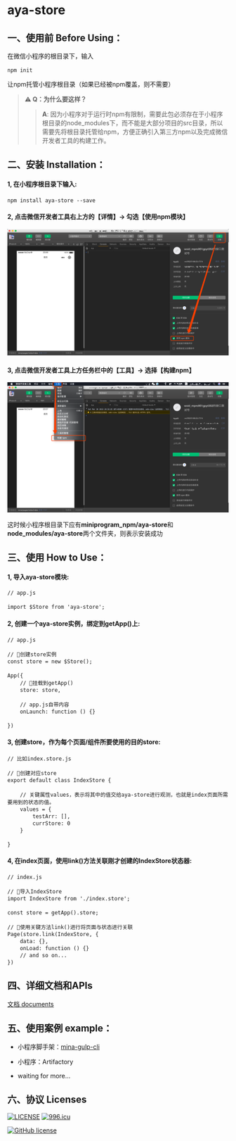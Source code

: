 # aya-store


## 一、**使用前**  Before Using：
在微信小程序的根目录下，输入
```
npm init
```
让npm托管小程序根目录（如果已经被npm覆盖，则不需要）

> **⚠️ Q：为什么要这样？**
> >**A**: 因为小程序对于运行时npm有限制，需要此包必须存在于小程序根目录的node_modules下，而不能是大部分项目的src目录，所以需要先将根目录托管给npm，方便正确引入第三方npm以及完成微信开发者工具的构建工作。


## 二、**安装**  Installation：
#### 1, 在小程序根目录下输入:
```
npm install aya-store --save
```
#### 2, 点击微信开发者工具右上方的【详情】-> 勾选【使用npm模块】
![Image text](https://raw.githubusercontent.com/milobluebell/imgs-repo/master/img/WX20190330-205734%402x.png)

#### 3, 点击微信开发者工具上方任务栏中的【工具】-> 选择【构建npm】
![Image text](https://raw.githubusercontent.com/milobluebell/imgs-repo/master/img/WX20190330-205914%402x.png)

这时候小程序根目录下应有**miniprogram_npm/aya-store**和**node_modules/aya-store**两个文件夹，则表示安装成功


## 三、**使用** How to Use：
#### 1, 导入aya-store模块:
```
// app.js 

import $Store from 'aya-store';
```

#### 2, 创建一个aya-store实例，绑定到getApp()上:
```
// app.js

// 🌟创建store实例
const store = new $Store();

App({
    // 🌟挂载到getApp()
    store: store,
 
    // app.js自带内容
    onLaunch: function () {}

})
```

#### 3, 创建store，作为每个页面/组件所要使用的目的store:
```
// 比如index.store.js

// 🌟创建对应store
export default class IndexStore {

    // 关键属性values，表示将其中的值交给aya-store进行观测，也就是index页面所需要用到的状态的值。
    values = {
        testArr: [],
        currStore: 0
    }

}
```

#### 4, 在index页面，使用link()方法关联刚才创建的IndexStore状态器:
```
// index.js

// 🌟导入IndexStore
import IndexStore from './index.store';

const store = getApp().store;

// 🌟使用关键方法link()进行将页面与状态进行关联
Page(store.link(IndexStore, {
    data: {},
    onLoad: function () {}
    // and so on...
})

```

## 四、详细文档和APIs
[文档 documents](https://github.com/milobluebell/aya-store/blob/master/document/README.md)

## 五、使用案例 example：
* 小程序脚手架：[mina-gulp-cli](https://github.com/milobluebell/mina-gulp-cli)
  
* 小程序：Artifactory
  
* waiting for more...


## 六、协议 Licenses
[![LICENSE](https://img.shields.io/badge/license-NPL%20(The%20996%20Prohibited%20License)-blue.svg)](https://github.com/996icu/996.ICU/blob/master/LICENSE)
[![996.icu](https://img.shields.io/badge/link-996.icu-red.svg)](https://996.icu)


[![GitHub license](https://img.shields.io/badge/license-MIT-blue.svg)](https://github.com/milobluebell/mina-gulp-cli/blob/master/LICENSE)